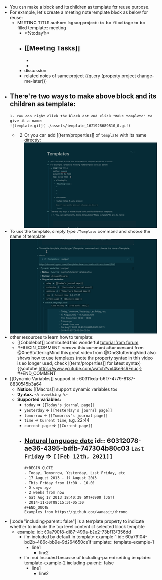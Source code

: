 - You can make a block and its children as template for reuse purpose.
- For example, let's create a meeting note template block as below for reuse:
	- MEETING TITLE
	  author:: logseq
	  project:: to-be-filled
	  tag:: to-be-filled
	  template:: meeting
		- <%today%>
		- [[Meeting Tasks]]
			-
			-
			-
		- discussion
		- related notes of same project
		  {{query (property project change-me-later)}}
- There're two ways to make above block and its children as template:
	-
	  1. You can right click the block dot and click "Make template" to give it a name:
	  ![template.gif](../assets/template_1621928689810_0.gif)
	-
	  2. Or you can add [[term/properties]] of `template` with its name directly:
	  ![template2.gif](../assets/template2_1621928922947_0.gif)
- To use the template, simply type `/Template` command and choose the name of template:
  ![template3.gif](../assets/template3_1621929392325_0.gif)
- other resources to learn how to template:
	- [[Cobblebot]] contributed this wonderful [tutorial from forum](https://discuss.logseq.com/t/templates-how-to-create-edit-and-insert/200)
	-
	  #+BEGIN_COMMENT
	  remove this comment after consent from @OneStutteringMind
	  this great video from @OneStutteringMind also shows how to use templates (note the property syntax in this video is no longer used, check [[term/properties]] for latest syntax)
	  {{youtube https://www.youtube.com/watch?v=l4keRsRFnuc}}
	  #+END_COMMENT
- [[Dynamic Variables]] support
  id:: 60311eda-b6f7-4779-8187-8830545b3a64
	- **Notice:** [[Macros]] support dynamic variables too
	- **Syntax:** `<% something %>`
	- **Supported variables:**
		- `today` => `[[Today's journal page]]`
		- `yesterday` => `[[Yesterday's journal page]]`
		- `tomorrow` => `[[Tomorrow's journal page]]`
		- `time` => `Current time`, e.g. 22:44
		- `current page` => `[[Current page]]`
		- [Natural language date](https://github.com/wanasit/chrono)
		  id:: 60312078-ae36-4395-bdfb-747304b80c03
		  `Last Friday` => `[[Feb 12th, 2021]]`
			-
			  #+BEGIN_QUOTE
			  - Today, Tomorrow, Yesterday, Last Friday, etc
			  - 17 August 2013 - 19 August 2013
			  - This Friday from 13:00 - 16.00
			  - 5 days ago
			  - 2 weeks from now
			  - Sat Aug 17 2013 18:40:39 GMT+0900 (JST)
			  - 2014-11-30T08:15:30-05:30
			  #+END_QUOTE
			  Examples from https://github.com/wanasit/chrono
- [:code "including-parent:: false"] is a template property to indicate whether to include the top level content of selected block template
	- example:
	  id:: 60a790f8-d187-499a-b2e2-73bf137356dd
		- i'm included by default in template-example-1
		  id:: 60a79104-bd2b-486c-bb9e-9d264650ce1f
		  template:: template-example-1
			- line1
				- line2
		- i'm not included because of including-parent setting
		  template:: template-example-2
		  including-parent:: false
			- line1
				- line2